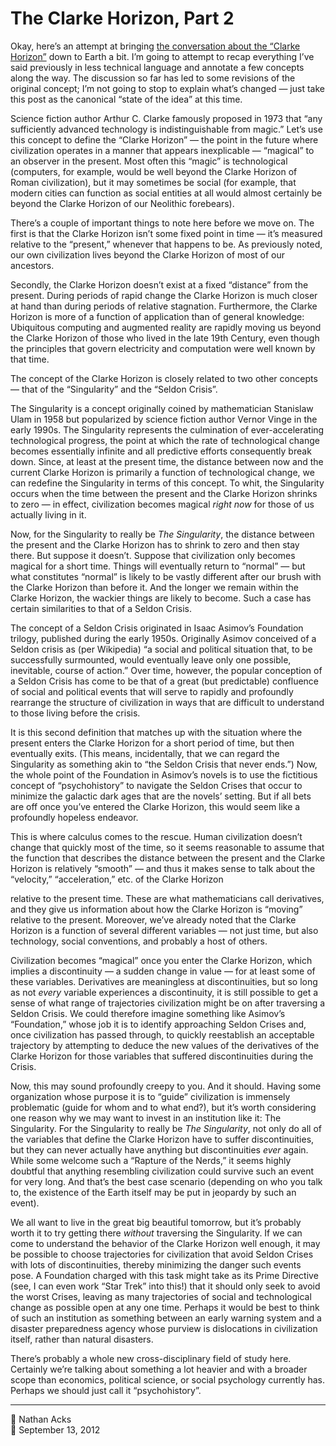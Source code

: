 # The Clarke Horizon, Part 2

Okay, here’s an attempt at bringing [the conversation about the “Clarke Horizon”](2012-09-12-the-clarke-horizon-part-1.md) down to Earth a bit. I’m going to attempt to recap everything I’ve said previously in less technical language and annotate a few concepts along the way. The discussion so far has led to some revisions of the original concept; I’m not going to stop to explain what’s changed — just take this post as the canonical “state of the idea” at this time.

Science fiction author Arthur C. Clarke famously proposed in 1973 that “any sufficiently advanced technology is indistinguishable from magic.” Let’s use this concept to define the “Clarke Horizon” — the point in the future where civilization operates in a manner that appears inexplicable — “magical” to an observer in the present. Most often this “magic” is technological (computers, for example, would be well beyond the Clarke Horizon of Roman civilization), but it may sometimes be social (for example, that modern cities can function as social entities at all would almost certainly be beyond the Clarke Horizon of our Neolithic forebears).

There’s a couple of important things to note here before we move on. The first is that the Clarke Horizon isn’t some fixed point in time — it’s measured relative to the “present,” whenever that happens to be. As previously noted, our own civilization lives beyond the Clarke Horizon of most of our ancestors.

Secondly, the Clarke Horizon doesn’t exist at a fixed “distance” from the present. During periods of rapid change the Clarke Horizon is much closer at hand than during periods of relative stagnation. Furthermore, the Clarke Horizon is more of a function of application than of general knowledge: Ubiquitous computing and augmented reality are rapidly moving us beyond the Clarke Horizon of those who lived in the late 19th Century, even though the principles that govern electricity and computation were well known by that time.

The concept of the Clarke Horizon is closely related to two other concepts — that of the “Singularity” and the “Seldon Crisis”.

The Singularity is a concept originally coined by mathematician Stanislaw Ulam in 1958 but popularized by science fiction author Vernor Vinge in the early 1990s. The Singularity represents the culmination of ever-accelerating technological progress, the point at which the rate of technological change becomes essentially infinite and all predictive efforts consequently break down. Since, at least at the present time, the distance between now and the current Clarke Horizon is primarily a function of technological change, we can redefine the Singularity in terms of this concept. To whit, the Singularity occurs when the time between the present and the Clarke Horizon shrinks to zero — in effect, civilization becomes magical *right now* for those of us actually living in it.

Now, for the Singularity to really be *The Singularity*, the distance between the present and the Clarke Horizon has to shrink to zero and then stay there. But suppose it doesn’t. Suppose that civilization only becomes magical for a short time. Things will eventually return to “normal” — but what constitutes “normal” is likely to be vastly different after our brush with the Clarke Horizon than before it. And the longer we remain within the Clarke Horizon, the wackier things are likely to become. Such a case has certain similarities to that of a Seldon Crisis.

The concept of a Seldon Crisis originated in Isaac Asimov’s Foundation trilogy, published during the early 1950s. Originally Asimov conceived of a Seldon crisis as (per Wikipedia) “a social and political situation that, to be successfully surmounted, would eventually leave only one possible, inevitable, course of action.” Over time, however, the popular conception of a Seldon Crisis has come to be that of a great (but predictable) confluence of social and political events that will serve to rapidly and profoundly rearrange the structure of civilization in ways that are difficult to understand to those living before the crisis.

It is this second definition that matches up with the situation where the present enters the Clarke Horizon for a short period of time, but then eventually exits. (This means, incidentally, that we can regard the Singularity as something akin to “the Seldon Crisis that never ends.”) Now, the whole point of the Foundation in Asimov’s novels is to use the fictitious concept of “psychohistory” to navigate the Seldon Crises that occur to minimize the galactic dark ages that are the novels’ setting. But if all bets are off once you’ve entered the Clarke Horizon, this would seem like a profoundly hopeless endeavor.

This is where calculus comes to the rescue. Human civilization doesn’t change that quickly most of the time, so it seems reasonable to assume that the function that describes the distance between the present and the Clarke Horizon is relatively “smooth” — and thus it makes sense to talk about the “velocity,” “acceleration,” etc. of the Clarke Horizon

relative to the present time. These are what mathematicians call derivatives, and they give us information about how the Clarke Horizon is “moving” relative to the present. Moreover, we’ve already noted that the Clarke Horizon is a function of several different variables — not just time, but also technology, social conventions, and probably a host of others.

Civilization becomes “magical” once you enter the Clarke Horizon, which implies a discontinuity — a sudden change in value — for at least some of these variables. Derivatives are meaningless at discontinuities, but so long as not *every* variable experiences a discontinuity, it is still possible to get a sense of what range of trajectories civilization might be on after traversing a Seldon Crisis. We could therefore imagine something like Asimov’s “Foundation,” whose job it is to identify approaching Seldon Crises and, once civilization has passed through, to quickly reestablish an acceptable trajectory by attempting to deduce the new values of the derivatives of the Clarke Horizon for those variables that suffered discontinuities during the Crisis.

Now, this may sound profoundly creepy to you. And it should. Having some organization whose purpose it is to “guide” civilization is immensely problematic (guide for whom and to what end?), but it’s worth considering one reason why we may want to invest in an institution like it: The Singularity. For the Singularity to really be *The Singularity*, not only do all of the variables that define the Clarke Horizon have to suffer discontinuities, but they can never actually have anything but discontinuities *ever* again. While some welcome such a “Rapture of the Nerds,” it seems highly doubtful that anything resembling civilization could survive such an event for very long. And that’s the best case scenario (depending on who you talk to, the existence of the Earth itself may be put in jeopardy by such an event).

We all want to live in the great big beautiful tomorrow, but it’s probably worth it to try getting there *without* traversing the Singularity. If we can come to understand the behavior of the Clarke Horizon well enough, it may be possible to choose trajectories for civilization that avoid Seldon Crises with lots of discontinuities, thereby minimizing the danger such events pose. A Foundation charged with this task might take as its Prime Directive (see, I can even work “Star Trek” into this!) that it should only seek to avoid the worst Crises, leaving as many trajectories of social and technological change as possible open at any one time. Perhaps it would be best to think of such an institution as something between an early warning system and a disaster preparedness agency whose purview is dislocations in civilization itself, rather than natural disasters.

There’s probably a whole new cross-disciplinary field of study here. Certainly we’re talking about something a lot heavier and with a broader scope than economics, political science, or social psychology currently has. Perhaps we should just call it “psychohistory”.

- - - -

👤 Nathan Acks  
📅 September 13, 2012
